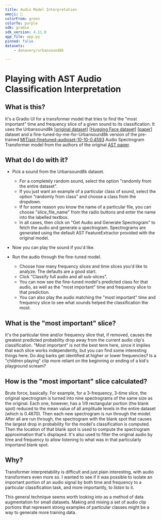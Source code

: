 ```yaml
---
title: Audio Model Interpretation
emoji: 👀
colorFrom: green
colorTo: purple
sdk: gradio
sdk_version: 4.11.0
app_file: app.py
pinned: false
datasets:
    - danavery/urbansound8k

---
```

# Playing with AST Audio Classification Interpretation

## What is this?

It's a Gradio UI for a transformer model that tries to find the "most important" time and frequency slice of a given sound to its classification.
It uses the Urbansound8k [[original dataset]](https://urbansounddataset.weebly.com/urbansound8k.html) [[Hugging Face dataset]](https://huggingface.co/datasets/danavery/urbansound8K) [[paper]](http://www.justinsalamon.com/uploads/4/3/9/4/4394963/salamon_urbansound_acmmm14.pdf)
 dataset and a fine-tuned-by-me-for-Urbansound8k version of the pre-trained [MIT/ast-finetuned-audioset-10-10-0.4593](https://huggingface.co/MIT/ast-finetuned-audioset-10-10-0.4593) Audio Spectrogram Transformer model from the authors of the original [AST paper](https://arxiv.org/abs/2104.01778).

## What do I do with it?

- Pick a sound from the Urbansound8k dataset.
    - For a completely random sound, select the option "randomly from the entire dataset".
    - If you just want an example of a particular class of sound, select the option "randomly from class" and choose a class from the dropdown.
    - If for some reason you know the name of a particular file, you can choose "slice_file_name" from the radio buttons and enter the name into the labelled textbox.
    - In all cases, then click on "Get Audio and Generate Spectrogram" to fetch the audio and generate a spectrogram. Spectrograms are generated using the default AST FeatureExtractor provided with the original model.

- Now you can play the sound if you'd like.

- Run the audio through the fine-tuned model.
    - Choose how many frequency slices and time slices you'd like to analyze. The defaults are a good start.
    - Click "Classify full audio and all sub-slices".
    - You can now see the fine-tuned model's predicted class for that audio, as well as the "most important" time and frequency slice to that prediction.
    - You can also play the audio matching the "most important" time and frequency slice to see what sounds helped the classification the most.

## What is the "most important" slice?

It's the particular time and/or frequency slice that, if removed, causes the greatest predicted probability drop away from the current audio clip's classification. "Most important" is not the best term here, since it implies that each slice works independently, but you can find some interesting things here. Do dog barks get identified at higher or lower frequencies? Is a "children playing" clip more reliant on the beginning or ending of a kid's playground scream?

## How is the "most important" slice calculated?

Brute force, basically. For example, for a 3-frequency, 3-time slice, the original spectrogram is turned into nine spectrograms of the same size as the original. Each one, however, has a 1/9 rectangular portion (the blank spot) reduced to the mean value of all amplitude levels in the entire dataset (which is 0.4670). Then each new spectrogram is run through the model. After all are run through, the spectrogram with the blank spot that causes the largest drop in probability for the model's classification is computed. Then the location of that blank spot is used to compute the spectrogram approximation that's displayed. It's also used to filter the original audio by time and frequency to allow listening to what was in that particularly importand blank spot.

## Why?

Transformer interpretability is difficult and just plain interesting, with audio transformers even more so. I wanted to see if it was possible to isolate an important portion of an audio signal by both time and frequency to a particular classification task, and more importantly, to _listen_ to it.

This general technique seems worth looking into as a method of data augmentation for small datasets. Making and mixing a set of audio clip portions that represent strong examples of particular classes might be a way to generate more training data.

